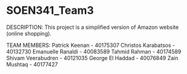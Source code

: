 # SOEN341_Team3

DESCRIPTION: 
This project is a simplified version of Amazon website (online shopping).

TEAM MEMBERS:
Patrick Keenan - 40175307
Christos Karabatsos - 40132730
Emanuelle Ranaldi - 40083589
Tahmid Rahman - 40174589
Shivam Veerabudren - 40121035
George El Haddad - 40076849
Zain Mushtaq - 40177427